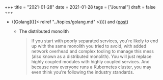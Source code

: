 +++
title = "2021-01-28"
date = 2021-01-28
tags = ["Journal"]
draft = false
+++

-   ([Golang]({{< relref "../topics/golang.md" >}})) and ([post](https://threedots.tech/post/things-to-know-about-dry/))
    -   The distributed monolith

        > If you start with poorly separated services, you're likely to end up with the same monolith you tried to avoid, with added network overhead and complex tooling to manage this mess (also known as a distributed monolith). You will just replace highly coupled modules with highly coupled services. And because now everyone runs a Kubernetes cluster, you may even think you're following the industry standards.